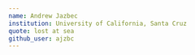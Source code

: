 ```yaml
---
name: Andrew Jazbec
institution: University of California, Santa Cruz
quote: lost at sea
github_user: ajzbc
---
```

